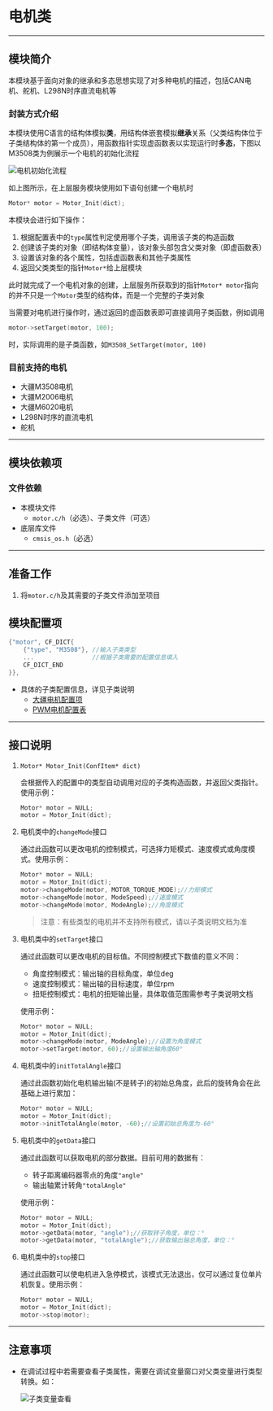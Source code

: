 # 电机类

---

## 模块简介

本模块基于面向对象的继承和多态思想实现了对多种电机的描述，包括CAN电机、舵机、L298N时序直流电机等

### 封装方式介绍

本模块使用C语言的结构体模拟**类**，用结构体嵌套模拟**继承**关系（父类结构体位于子类结构体的第一个成员），用函数指针实现虚函数表以实现运行时**多态**，下图以M3508类为例展示一个电机的初始化流程

![电机初始化流程](README-IMG/电机模块初始化流程.drawio.svg)

如上图所示，在上层服务模块使用如下语句创建一个电机时
```c
Motor* motor = Motor_Init(dict);
```
本模块会进行如下操作：
1. 根据配置表中的`type`属性判定使用哪个子类，调用该子类的构造函数
2. 创建该子类的对象（即结构体变量），该对象头部包含父类对象（即虚函数表）
3. 设置该对象的各个属性，包括虚函数表和其他子类属性
4. 返回父类类型的指针`Motor*`给上层模块

此时就完成了一个电机对象的创建，上层服务所获取到的指针`Motor* motor`指向的并不只是一个`Motor`类型的结构体，而是一个完整的子类对象

当需要对电机进行操作时，通过返回的虚函数表即可直接调用子类函数，例如调用
```c
motor->setTarget(motor, 100);
```
时，实际调用的是子类函数，如`M3508_SetTarget(motor, 100)`

### 目前支持的电机

- 大疆M3508电机
- 大疆M2006电机
- 大疆M6020电机
- L298N时序的直流电机
- 舵机

---

## 模块依赖项

### 文件依赖

- 本模块文件
	- `motor.c/h`（必选）、子类文件（可选）
- 底层库文件 
	- `cmsis_os.h`（必选）

---

## 准备工作

1. 将`motor.c/h`及其需要的子类文件添加至项目

## 模块配置项

```c
{"motor", CF_DICT{
	{"type", "M3508"}, //输入子类类型
	...                //根据子类需要的配置信息填入
	CF_DICT_END
}},
```
- 具体的子类配置信息，详见子类说明
	- [大疆电机配置项](motor_can/README.md/#模块配置项)
	- [PWM电机配置表](motor_pwm/README.md/#模块配置项)

---

## 接口说明

1. `Motor* Motor_Init(ConfItem* dict)`
   
   会根据传入的配置中的类型自动调用对应的子类构造函数，并返回父类指针。使用示例：

	```c
	Motor* motor = NULL;
	motor = Motor_Init(dict);
	```

2. 电机类中的`changeMode`接口

	通过此函数可以更改电机的控制模式，可选择力矩模式、速度模式或角度模式。使用示例：

	```c
	Motor* motor = NULL;
	motor = Motor_Init(dict);
	motor->changeMode(motor, MOTOR_TORQUE_MODE);//力矩模式
	motor->changeMode(motor, ModeSpeed);//速度模式
	motor->changeMode(motor, ModeAngle);//角度模式
	```

	> 注意：有些类型的电机并不支持所有模式，请以子类说明文档为准

3. 电机类中的`setTarget`接口

	通过此函数可以更改电机的目标值。不同控制模式下数值的意义不同：

	- 角度控制模式：输出轴的目标角度，单位deg
	- 速度控制模式：输出轴的目标速度，单位rpm
	- 扭矩控制模式：电机的扭矩输出量，具体取值范围需参考子类说明文档
	
	使用示例：

	```c
	Motor* motor = NULL;
	motor = Motor_Init(dict);
	motor->changeMode(motor, ModeAngle);//设置为角度模式
	motor->setTarget(motor, 60);//设置输出轴角度60°
	```

4. 电机类中的`initTotalAngle`接口

	通过此函数初始化电机输出轴(不是转子)的初始总角度，此后的旋转角会在此基础上进行累加：

	```c
	Motor* motor = NULL;
	motor = Motor_Init(dict);
	motor->initTotalAngle(motor, -60);//设置初始总角度为-60°
	```

5. 电机类中的`getData`接口

	通过此函数可以获取电机的部分数据。目前可用的数据有：
	
	- 转子距离编码器零点的角度`"angle"`
	- 输出轴累计转角`"totalAngle"`
  	
	使用示例：

	```c
	Motor* motor = NULL;
	motor = Motor_Init(dict);
	motor->getData(motor, "angle");//获取转子角度，单位：°
	motor->getData(motor, "totalAngle");//获取输出轴总角度，单位：°
	```

6. 电机类中的`stop`接口

	通过此函数可以使电机进入急停模式，该模式无法退出，仅可以通过复位单片机恢复。使用示例：

	```c
	Motor* motor = NULL;
	motor = Motor_Init(dict);
	motor->stop(motor);
	```

---

## 注意事项

- 在调试过程中若需要查看子类属性，需要在调试变量窗口对父类变量进行类型转换。如：

	![子类变量查看](README-IMG/子类变量查看.png)
